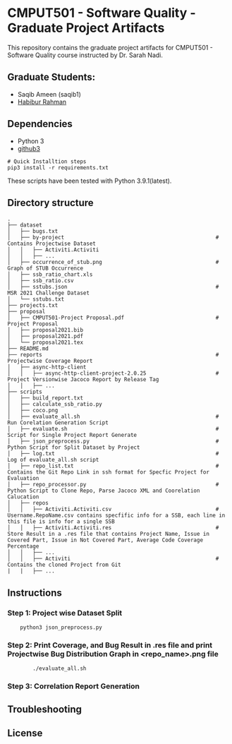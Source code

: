 # CMPUT501 - Software Quality - Graduate Project Artifacts
This repository contains the graduate project artifacts for CMPUT501 - Software Quality course instructed by Dr. Sarah Nadi.

## Graduate Students:
 - Saqib Ameen (saqib1)
 - [Habibur Rahman](https://habibrahman.me) 

## Dependencies
 - Python 3
 - [github3](https://github.com/sigmavirus24/github3.py)
 ````shell
 # Quick Installtion steps
 pip3 install -r requirements.txt
 ````
 These scripts have been tested with Python 3.9.1(latest).
 
## Directory structure

```
.
├── dataset                                                       
│   ├── bugs.txt
│   ├── by-project                                                # Contains Projectwise Dataset
│   │   ├── Activiti.Activiti                                     
│   │   ├── ...
│   ├── occurrence_of_stub.png                                    # Graph of STUB Occurrence
│   ├── ssb_ratio_chart.xls
│   ├── ssb_ratio.csv
│   ├── sstubs.json                                               # MSR 2021 Challenge Dataset
│   └── sstubs.txt
├── projects.txt
├── proposal
│   ├── CMPUT501-Project Proposal.pdf                             # Project Proposal
│   ├── proposal2021.bib
│   ├── proposal2021.pdf
│   └── proposal2021.tex
├── README.md
├── reports                                                       # Projectwise Coverage Report
│   ├── async-http-client
│   │   ├── async-http-client-project-2.0.25                      # Project Versionwise Jacoco Report by Release Tag
│   │   ├── ...
├── scripts
│   ├── build_report.txt
│   ├── calculate_ssb_ratio.py
│   ├── coco.png
│   ├── evaluate_all.sh                                           # Run Corelation Generation Script
│   ├── evaluate.sh                                               # Script for Single Project Report Generate
│   ├── json_preprocess.py                                        # Python Script for Split Dataset by Project
│   ├── log.txt                                                   # Log of evaluate_all.sh script
│   ├── repo_list.txt                                             # Contains the Git Repo Link in ssh format for Specfic Project for Evaluation
│   ├── repo_processor.py                                         # Python Script to Clone Repo, Parse Jacoco XML and Coorelation Calucation
│   ├── repos
│   │   ├── Activiti.Activiti.csv                                 # Username.RepoName.csv contains specfific info for a SSB, each line in this file is info for a single SSB
│   │   ├── Activiti.Activiti.res                                 # Store Result in a .res file that contains Project Name, Issue in Covered Part, Issue in Not Covered Part, Average Code Coverage Percentage
│   │   ├── ...
│   │   ├── Activiti                                              # Contains the cloned Project from Git
|   |   ├── ...
```
## Instructions
### Step 1: Project wise Dataset Split
```
    python3 json_preprocess.py
```
### Step 2: Print Coverage, and Bug Result in .res file and print Projectwise Bug Distribution Graph in <repo_name>.png file
```
        ./evaluate_all.sh
```
### Step 3: Correlation Report Generation

## Troubleshooting

## License
